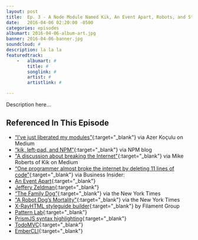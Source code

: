 ```yaml
---
layout: post
title:  Ep. 3 - A Node Module Named Kik, An Event Apart, Robots, and Styleguides 
date:   2016-04-06 02:20:00 -0500
categories: episodes
albumart: 2016-04-06-album-art.jpg
banner: 2016-04-06-banner.jpg
soundcloud: #
description: la la la
featuredtrack:
    -   albumart: #
        title: #
        songlink: #
        artist: #
        artistlink: #

---
```


Description here...

## Referenced In This Episode

* [“I’ve just liberated my modules”](https://medium.com/@azerbike/i-ve-just-liberated-my-modules-9045c06be67c#.70318rk38){:target="_blank"} via Azer Koçulu on Medium
* [“kik, left-pad, and NPM”](http://blog.npmjs.org/post/141577284765/kik-left-pad-and-npm){:target="_blank"} via NPM blog
* ["A discussion about breaking the Internet"](https://medium.com/@mproberts/a-discussion-about-the-breaking-of-the-internet-3d4d2a83aa4d#.1w7xnkx55){:target="_blank"} via Mike Roberts of Kik on Medium
* [“One programmer almost broke the internet by deleting 11 lines of code”](http://www.businessinsider.com/npm-left-pad-controversy-explained-2016-3?r=UK&IR=T){:target="_blank"} via Business Insider: 
* [An Event Apart](http://aneventapart.com){:target="_blank"}
* [Jeffery Zeldman](http://www.zeldman.com){:target="_blank"}
* [“The Family Dog”](http://www.nytimes.com/video/technology/100000003746796/the-family-dog.html){:target="_blank"} via the New York Times 
* ["A Robot Dog’s Mortality"](http://www.nytimes.com/2015/06/18/technology/robotica-sony-aibo-robotic-dog-mortality.html){:target="_blank"} via the New York Times
* [X-RayHTML styleguide builder](https://github.com/filamentgroup/X-rayHTML){:target="_blank"} by Filament Group
* [Pattern Lab](http://patternlab.io){:target="_blank"}
* [PrismJS syntax highlighting](http://prismjs.com){:target="_blank"}
* [TodoMVC](http://todomvc.com){:target="_blank"}
* [EmberCLI](http://ember-cli.com){:target="_blank"}
